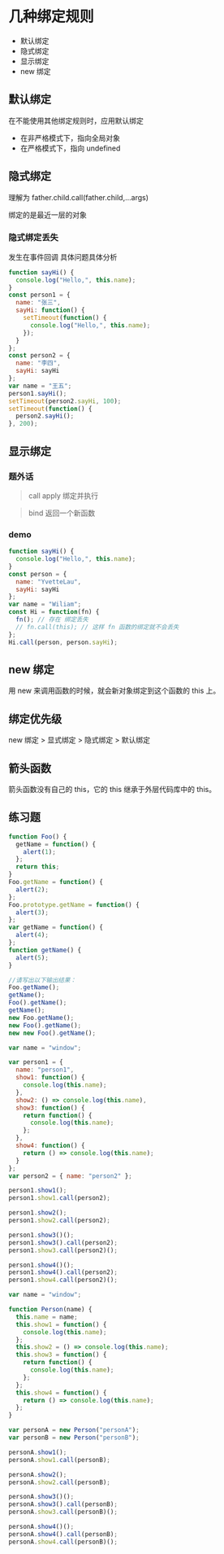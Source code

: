 # 几种绑定规则

- 默认绑定
- 隐式绑定
- 显示绑定
- new 绑定

## 默认绑定

在不能使用其他绑定规则时，应用默认绑定

- 在非严格模式下，指向全局对象
- 在严格模式下，指向 undefined

## 隐式绑定

理解为 father.child.call(father.child,...args)

绑定的是最近一层的对象

### 隐式绑定丢失

发生在事件回调 具体问题具体分析

```js
function sayHi() {
  console.log("Hello,", this.name);
}
const person1 = {
  name: "张三",
  sayHi: function() {
    setTimeout(function() {
      console.log("Hello,", this.name);
    });
  }
};
const person2 = {
  name: "李四",
  sayHi: sayHi
};
var name = "王五";
person1.sayHi();
setTimeout(person2.sayHi, 100);
setTimeout(function() {
  person2.sayHi();
}, 200);
```

## 显示绑定

### 题外话

> call apply 绑定并执行

> bind 返回一个新函数

### demo

```js
function sayHi() {
  console.log("Hello,", this.name);
}
const person = {
  name: "YvetteLau",
  sayHi: sayHi
};
var name = "Wiliam";
const Hi = function(fn) {
  fn(); // 存在 绑定丢失
  // fn.call(this); // 这样 fn 函数的绑定就不会丢失
};
Hi.call(person, person.sayHi);
```

## new 绑定

用 new 来调用函数的时候，就会新对象绑定到这个函数的 this 上。

## 绑定优先级

new 绑定 > 显式绑定 > 隐式绑定 > 默认绑定

## 箭头函数

箭头函数没有自己的 this，它的 this 继承于外层代码库中的 this。

## 练习题

```js
function Foo() {
  getName = function() {
    alert(1);
  };
  return this;
}
Foo.getName = function() {
  alert(2);
};
Foo.prototype.getName = function() {
  alert(3);
};
var getName = function() {
  alert(4);
};
function getName() {
  alert(5);
}

//请写出以下输出结果：
Foo.getName();
getName();
Foo().getName();
getName();
new Foo.getName();
new Foo().getName();
new new Foo().getName();
```

```js
var name = "window";

var person1 = {
  name: "person1",
  show1: function() {
    console.log(this.name);
  },
  show2: () => console.log(this.name),
  show3: function() {
    return function() {
      console.log(this.name);
    };
  },
  show4: function() {
    return () => console.log(this.name);
  }
};
var person2 = { name: "person2" };

person1.show1();
person1.show1.call(person2);

person1.show2();
person1.show2.call(person2);

person1.show3()();
person1.show3().call(person2);
person1.show3.call(person2)();

person1.show4()();
person1.show4().call(person2);
person1.show4.call(person2)();
```

```js
var name = "window";

function Person(name) {
  this.name = name;
  this.show1 = function() {
    console.log(this.name);
  };
  this.show2 = () => console.log(this.name);
  this.show3 = function() {
    return function() {
      console.log(this.name);
    };
  };
  this.show4 = function() {
    return () => console.log(this.name);
  };
}

var personA = new Person("personA");
var personB = new Person("personB");

personA.show1();
personA.show1.call(personB);

personA.show2();
personA.show2.call(personB);

personA.show3()();
personA.show3().call(personB);
personA.show3.call(personB)();

personA.show4()();
personA.show4().call(personB);
personA.show4.call(personB)();
```
